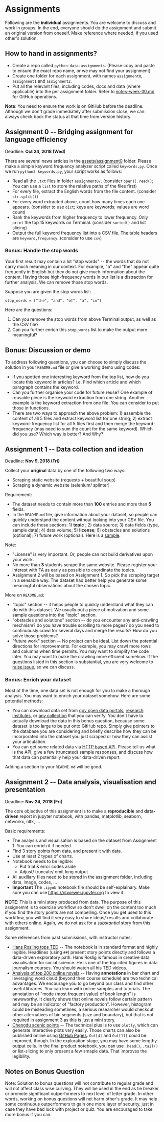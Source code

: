 # Assignments

Following are the **individual** assignments. You are welcome to discuss and work in groups. In the end, everyone should do the assignment and submit an original version from oneself. Make reference where needed, if you used other's solution.

## How to hand in assignments?

- Create a repo called `python-data-assignments`. (Please copy and paste to ensure the exact repo name, or we may not find your assignment)
- Create one folder for each assignment, with names `assignment0`, `assignment1` and `assignment2`.
- Put all the relevant files, including codes, docs and data (where applicable) into the per assignment folder. Refer to [notes-week-00.md](notes-week-00.md) for GitHub operations.

**Note**: You need to ensure the work is on GitHub before the deadline. Although we don't grade immediately after submission close, we can always check back the status at that time from version history.

## Assignment 0 -- Bridging assignment for language efficiency

Deadline: **Oct 24, 2018 (Wed)**

There are several news articles in the [assets/assignment0](assets/assignment0) folder. Please make a simple keyword frequency analyzer script called `keywords.py`. Once we run `python3 keywords.py`, your script works as follows:

- Read all the `.txt` files in folder `assignment0/`. (consider `open().read()`; You can use a `list` to store the relative paths of the files first)
- For every file, extract the English words from the file content. (consider `str.split()`)
- For every word extracted above, count how many times each one appears. (consider to use `dict`; keys are keywords; values are word count)
- Rank the keywords from higher frequency to lower frequency. Only `print` the top 15 keywords on Terminal. (consider `sorted()` and list slicing)
- Output the full keyword frequency list into a CSV file. The table headers are `keyword,frequency`. (consider to use `csv`)

### Bonus: Handle the stop words

Your first result may contain a lot "stop words" -- the words that do not carry much meaning in our context. For example, "a" and "the" appear quite frequently in English but they do not give much information about the content. Having those high-frequency words in our list is a distraction for further analysis. We can remove those stop words.

Suppose you are given the stop words list:

`stop_words = ["the", "and", "of", "a", "in"]`

Here are the questions:

1. Can you remove the stop words from above Terminal output, as well as the CSV file?
2. Can you further enrich this `stop_words` list to make the output more meaningful?

## Bonus: Discussion or demo

To address following questions, you can choose to simply discuss the solution in your `README.md` file or give a working demo using codes:

- If you spotted one interesting keyword from the top list, how do you locate this keyword in articles? i.e. Find which article and which paragraph contains the keyword.
- Can you further organise your code for future reuse? One example of reusable piece is the keyword extraction from one string. Another example is the keyword extraction from one file. You can consider to put those in functions.
- There are two ways to approach the above problem: 1) assemble the content of all 5 files and extract keyword list for one string; 2) extract keyword-frequency list for all 5 files first and then merge the keyword-frequency (may need to sum the count for the same keyword). Which did you use? Which way is better? And Why?

## Assignment 1 -- Data collection and ideation

Deadline: **Nov 9, 2018 (Fri)**

Collect your **original** data by one of the following two ways:

- Scraping static website (requests + beautiful soup)
- Scraping a dynamic website (selenium/ splinter)

Requirement:

- The dataset needs to contain more than **100** entries and more than **5** fields.
- In the `README.md` file, give information about your dataset, so people can quickly understand the content without looking into your CSV file. You can include those sections: 1) **topic** ; 2) data source; 3) data fields (type, sample data); 4) data volume; 5) **license**; 6) obstacles and solutions (optional); 7) future work (optional). Here is a [sample](https://github.com/marla322/hkbu-big-data-media/tree/master/HW2).

Note:

- "License" is very important. Or, people can not build derivatives upon your work.
- No more than **3** students scrape the same website. Please register your interest with TA as early as possible to coordinate the topics.
- Assignment 2 will be based on Assignment 1. So pick the scraping target in a sensable way. The dataset had better help you generate some meaningful observations about the chosen topic.

More on `README.md`:

- "topic" section -- it helps people to quickly understand what they can do with this dataset. We usually put a piece of motivation and some sample questions into the "topic" section.
- "obstacles and solutions" section -- do you encounter any anti-crawling mechnism? do you have trouble scrolling to more pages? do you need to continuously crawl for several days and merge the results? How do you solve those problems?
- "future work" section -- No project can be ideal. List down the potential directions for improvements. For example, you may crawl more rows and columns when time permits. You may want to simplify the code later. You may want to make the crawling more efficient somehow. If the questions listed in this section is substantial, you are very welcome to [raise issue](https://github.com/hupili/python-for-data-and-media-communication-gitbook/issues/new), so we can discuss.

### Bonus: Enrich your dataset

Most of the time, one data set is not enough for you to make a thorough analysis. You may want to enrich your dataset somehow. Here are some potential methods:

- You can download data set from [gov open data portals](https://data.gov.hk/en/), [research institutes](https://ourworldindata.org/), or [any collection](https://github.com/awesomedata/awesome-public-datasets) that you can verify. You don't have to actually download the data in this bonus question, because some dataset is too large to be put onto GitHub repo. Simply give pointers to the database you are considering and briefly describe how they can be incorporated into the dataset you just scraped or how they can assist your articulation.
- You can get some related data via [HTTP based API](https://earthquake.usgs.gov/fdsnws/event/1/). Please tell us what is the API, give a few (truncated) sample responses, and discuss how that data can potentially help your data-driven report.

Adding a section to your `README.md` will be good.

## Assignment 2 -- Data analysis, visualisation and presentation

Deadline: **Nov 24, 2018 (Fri)**

The core objective of this assignment is to make a **reproducible** and **data-driven** report in jupyter notebook, with pandas, matplotlib, seaborn, networkx, nltk, ...

Basic requirements:

- The analysis and visualisation is based on the dataset from Assignment 1. You can enrich it if needed.
- Find 3 story points from data, and present it with data.
- Use at least 2 types of charts.
- Notebook needs to be legible:
  - Put trial & error codes aside
  - Adjust/ truncate/ omit long output
- All auxiliary files need to be stored in the assignment folder, including data, image, codes, ...
- **Important** The `.ipynb` notebook file should be self-explainary. Make sure you can use https://nbviewer.jupyter.org to view it.

**NOTE**: This is a mini story produced from data. The purpose of this assignemnt is to exercise workflow so don't dwell on the content too much if you find the story points are not compelling. Once you get used to this workflow, you will find it very easy to share ideas/ results and collaborate with others online. Again, we do not ask for a _substantial_ story from this assignment.

Some references from past submissions, with instructor notes:

- [Hans Rosling tops TED](https://nbviewer.jupyter.org/github/17441781/hkbu-big-data-media/blob/master/homework3/HW3-analysis.ipynb) -- The notebook is in standard format and highly legible. Headlines (using `##`) present story points directly and follows a data-driven exploratory path. Hans Roslig is famous in creative data visualisation for social science. He is one of the top cited figures in data journalism courses. You should watch all his TED videos.
- [Analysis of top 200 online novels](https://nbviewer.jupyter.org/github/DaisyZhongDai/hkbu-big-data-media/blob/master/homework3/Top%20200%20online%20novels.ipynb) -- Having **annotations** in bar chart and leveraging word cloud (beyond then course schedule) are two technical advantages. We encourage you to go beyond our class and find other useful libraries. You can learn with online samples and tutorials. The annotation of "mode (most frequent value) of book length" is newsworthy. It clearly shows that online novels follow certain pattern and may be an indicator of "factory production". However, histogram could be misleading sometimes, a serious researcher would checkout other alternatives of bin segments (size and boundary), but that is not required in assignment 3 as this is just a mini story.
- [Chengdu scenic points](https://nbviewer.jupyter.org/github/marla322/hkbu-big-data-media/blob/master/HW3/pandas_chengdu.ipynb) -- The technical plus is to use `plotly`, which can generate interactive plots very easily. Those charts can also be published online using [GitHub Pages](https://github.com/hupili/python-for-data-and-media-communication-gitbook/blob/master/notes-week-00.md#github-pages). `Out[4]` and `Out[11]` could be improved, though. In the exploration stage, you may have some lengthy output cells. In the final product notebook, you can use `.head()`, `.tail()` or list-slicing to only present a few smaple data. That improves the legibility.

## Notes on Bonus Question

Note: Solution to bonus questions will not contribute to regular grade and will not affect class wise curving. They will be used in the end as tie breaker or promote significant outperformers to next level of letter grade. In other words, working on bonus questions will not harm other's grade. It may help some continuous outperformers to gain one more layer of security, just in case they have bad luck with project or quiz. You are encouraged to take more bonus if you can.